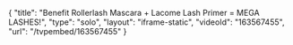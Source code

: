 {
    "title": "Benefit Rollerlash Mascara + Lacome Lash Primer = MEGA LASHES!",
    "type": "solo",
    "layout": "iframe-static",
    "videoId": "163567455",
    "url": "\/tvpembed\/163567455"
}